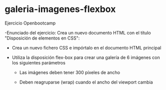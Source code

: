 # galeria-imagenes-flexbox
Ejercicio Openbootcamp

-Enunciado del ejercicio: Crea un nuevo documento HTML con el título "Disposición de elementos en CSS":

- Crea un nuevo fichero CSS e impórtalo en el documento HTML principal

- Utiliza la disposición flex-box para crear una galería de 6 imágenes con los siguientes parámetros

   *  Las imágenes deben tener 300 píxeles de ancho

   *  Deben reagruparse (wrap) cuando el ancho del viewport cambia


